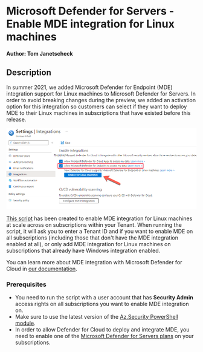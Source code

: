 # Microsoft Defender for Servers - Enable MDE integration for Linux machines

**Author: Tom Janetscheck**

## Description

In summer 2021, we added Microsoft Defender for Endpoint (MDE) integration support for Linux machines to Microsoft Defender for Servers. In order to avoid breaking changes during the preview, we added an activation option for this integration so customers can select if they want to deploy MDE to their Linux machines in subscriptions that have existed before this release.

![MDE Integration](./integration.png)

[This script](https://github.com/Azure/Microsoft-Defender-for-Cloud/blob/main/Powershell%20scripts/Enable%20MDE%20Integration%20for%20Linux/Enable-LinuxMDE.ps1) has been created to enable MDE integration for Linux machines at scale across on subscriptions within your Tenant. When running the script, it will ask you to enter a Tenant ID and if you want to enable MDE on all subscriptions (including those that don't have the MDE integration enabled at all), or only add MDE integration for Linux machines on subscriptions that already have Windows integration enabled.

You can learn more about MDE integration with Microsoft Defender for Cloud in [our documentation](https://docs.microsoft.com/azure/defender-for-cloud/integration-defender-for-endpoint?tabs=linux).

### Prerequisites

- You need to run the script with a user account that has **Security Admin** access rights on all subscriptions you want to enable MDE integration on.
- Make sure to use the latest version of the [Az.Security PowerShell module](https://docs.microsoft.com/powershell/module/az.security).
- In order to allow Defender for Cloud to deploy and integrate MDE, you need to enable one of the [Microsoft Defender for Servers plans](https://docs.microsoft.com/en-us/azure/defender-for-cloud/defender-for-servers-introduction#what-are-the-microsoft-defender-for-server-plans) on your subscriptions.
